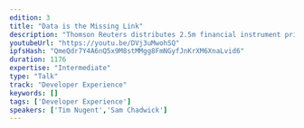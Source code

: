 ```yaml
---
edition: 3
title: "Data is the Missing Link"
description: "Thomson Reuters distributes 2.5m financial instrument price updates per second; data that is used to price over $3tn in assets each day. Blockchains rely on trusted sources of data and trusted mechanisms for data delivery, without which many of the use cases for smart contracts cannot be realized. This presentation will cover a range of active use cases that include Thomson Reuters data on people, organizations and tradable instruments being applied within financial services as well as other industries such as commodities and energy. It will introduce the complexities of having data as part of your value proposition, and look at current and future approaches for data commercialization on blockchains and DLTs. All of these key learnings have been developed through the use of the Thomson Reuters oracle, BlockOne IQ, that was designed specifically for Ethereum."
youtubeUrl: "https://youtu.be/DVj3uMwohSQ"
ipfsHash: "QmeQdr7Y4A6nQ5x9M8stMMgg8FmNGyfJnKrXM6XnaLvid6"
duration: 1176
expertise: "Intermediate"
type: "Talk"
track: "Developer Experience"
keywords: []
tags: ['Developer Experience']
speakers: ['Tim Nugent','Sam Chadwick']
---
```

